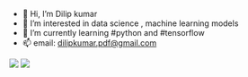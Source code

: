 - 👋 Hi, I’m Dilip kumar
- 👀 I’m interested in data science , machine learning models
- 🌱 I’m currently learning #python and #tensorflow
- 📫 email: dilipkumar.pdf@gmail.com

<img src="https://github-readme-stats.vercel.app/api/pin/?username=dilipkumar08-P&repo=python&theme=buefy"/>
<img src="https://github-readme-stats.vercel.app/api?username=dilipkumar08&show_icons=true&theme=buefy"/>
<img src="https://github-readme-stats.vercel.app.api/top-langs?username=dilipkumar08&layout=compact&theme=buefy"/?
<img src="https://github-readme-streak-stats.herokuapp.com/?user=dilipkumar08&theme=buefy/>
